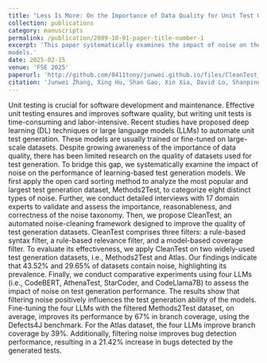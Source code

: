 ```yaml
---
title: "Less Is More: On the Importance of Data Quality for Unit Test Generation"
collection: publications
category: manuscripts
permalink: /publication/2009-10-01-paper-title-number-1
excerpt: 'This paper systematically examines the impact of noise on the performance of learning-based test generation
models.'
date: 2025-02-15
venue: 'FSE 2025'
paperurl: 'http://github.com/0411tony/junwei.github.io/files/CleanTest_FSE2025_final.pdf'
citation: 'Junwei Zhang, Xing Hu, Shan Gao, Xin Xia, David Lo, Shanping Li. (2025). &quot;Less Is More: On the Importance of Data Quality for Unit Test Generation.&quot; <i>FSE 2025</i>. 1(1).'
---
```


Unit testing is crucial for software development and maintenance. Effective unit testing ensures and improves software quality, but writing unit tests is time-consuming and labor-intensive. Recent studies have proposed
deep learning (DL) techniques or large language models (LLMs) to automate unit test generation. These models are usually trained or fine-tuned on large-scale datasets. Despite growing awareness of the importance of
data quality, there has been limited research on the quality of datasets used for test generation. To bridge this gap, we systematically examine the impact of noise on the performance of learning-based test generation
models. We first apply the open card sorting method to analyze the most popular and largest test generation dataset, Methods2Test, to categorize eight distinct types of noise. Further, we conduct detailed interviews
with 17 domain experts to validate and assess the importance, reasonableness, and correctness of the noise taxonomy. Then, we propose CleanTest, an automated noise-cleaning framework designed to improve the
quality of test generation datasets. CleanTest comprises three filters: a rule-based syntax filter, a rule-based relevance filter, and a model-based coverage filter. To evaluate its effectiveness, we apply CleanTest on
two widely-used test generation datasets, i.e., Methods2Test and Atlas. Our findings indicate that 43.52% and 29.65% of datasets contain noise, highlighting its prevalence. Finally, we conduct comparative experiments
using four LLMs (i.e., CodeBERT, AthenaTest, StarCoder, and CodeLlama7B) to assess the impact of noise on test generation performance. The results show that filtering noise positively influences the test generation
ability of the models. Fine-tuning the four LLMs with the filtered Methods2Test dataset, on average, improves its performance by 67% in branch coverage, using the Defects4J benchmark. For the Atlas dataset, the four
LLMs improve branch coverage by 39%. Additionally, filtering noise improves bug detection performance, resulting in a 21.42% increase in bugs detected by the generated tests.

